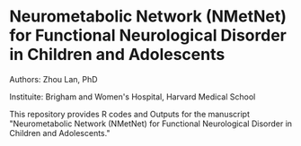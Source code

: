 # Neurometabolic Network (NMetNet) for Functional Neurological Disorder in Children and Adolescents

Authors: Zhou Lan, PhD

Instituite: Brigham and Women's Hospital, Harvard Medical School

This repository provides R codes and Outputs for the manuscript "Neurometabolic Network (NMetNet) for Functional Neurological Disorder in Children and Adolescents."
